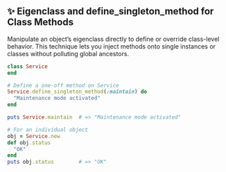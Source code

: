 ## ✨ Eigenclass and define_singleton_method for Class Methods

Manipulate an object’s eigenclass directly to define or override class-level behavior. This technique lets you inject methods onto single instances or classes without polluting global ancestors.

```ruby
class Service
end

# Define a one-off method on Service
Service.define_singleton_method(:maintain) do
  "Maintenance mode activated"
end

puts Service.maintain  # => "Maintenance mode activated"

# For an individual object
obj = Service.new
def obj.status
  "OK"
end
puts obj.status        # => "OK"
```